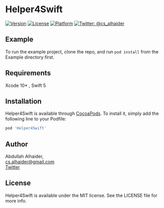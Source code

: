# Helper4Swift

[![Version](https://img.shields.io/cocoapods/v/Helper4Swift.svg?style=flat)](https://cocoapods.org/pods/Helper4Swift)
[![License](https://img.shields.io/cocoapods/l/Helper4Swift.svg?style=flat)](https://cocoapods.org/pods/Helper4Swift)
[![Platform](https://img.shields.io/cocoapods/p/Helper4Swift.svg?style=flat)](https://cocoapods.org/pods/Helper4Swift)
[![Twitter: @cs_alhaider](https://img.shields.io/badge/contact-%40cs_alhaider-blue.svg)](https://twitter.com/cs_alhaider)

## Example

To run the example project, clone the repo, and run `pod install` from the Example directory first.

## Requirements

Xcode 10* , Swift 5

## Installation

Helper4Swift is available through [CocoaPods](https://cocoapods.org). To install
it, simply add the following line to your Podfile:

```ruby
pod 'Helper4Swift'
```

## Author

Abdullah Alhaider, 
<br />
cs.alhaider@gmail.com
<br />
[Twitter](https://twitter.com/cs_alhaider)

## License

Helper4Swift is available under the MIT license. See the LICENSE file for more info.
